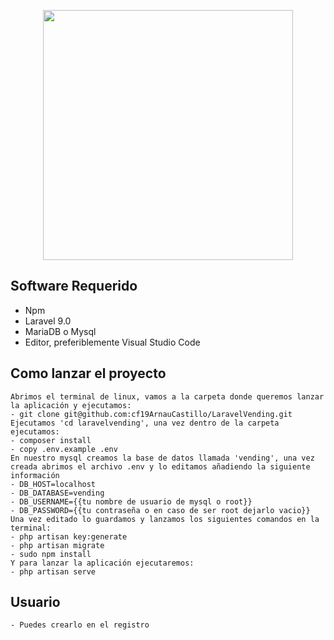 <p align="center"><a href="https://laravel.com" target="_blank"><img src="https://raw.githubusercontent.com/laravel/art/master/logo-lockup/5%20SVG/2%20CMYK/1%20Full%20Color/laravel-logolockup-cmyk-red.svg" width="400"></a></p>

## Software Requerido
   - Npm 
   - Laravel 9.0
   - MariaDB o Mysql
   - Editor, preferiblemente Visual Studio Code

## Como lanzar el proyecto  
    Abrimos el terminal de linux, vamos a la carpeta donde queremos lanzar la aplicación y ejecutamos:
    - git clone git@github.com:cf19ArnauCastillo/LaravelVending.git
    Ejecutamos 'cd laravelvending', una vez dentro de la carpeta ejecutamos:
    - composer install
    - copy .env.example .env
    En nuestro mysql creamos la base de datos llamada 'vending', una vez creada abrimos el archivo .env y lo editamos añadiendo la siguiente información  
    - DB_HOST=localhost
    - DB_DATABASE=vending
    - DB_USERNAME={{tu nombre de usuario de mysql o root}}
    - DB_PASSWORD={{tu contraseña o en caso de ser root dejarlo vacio}}
    Una vez editado lo guardamos y lanzamos los siguientes comandos en la terminal:
    - php artisan key:generate
    - php artisan migrate
    - sudo npm install
    Y para lanzar la aplicación ejecutaremos:
    - php artisan serve
    
## Usuario
    - Puedes crearlo en el registro
